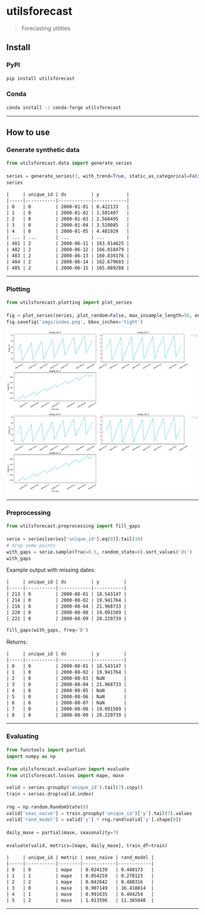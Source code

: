 # utilsforecast
> Forecasting utilities

## Install

### PyPI

```sh
pip install utilsforecast
```

### Conda

```sh
conda install -c conda-forge utilsforecast
```

---

## How to use

### Generate synthetic data

```python
from utilsforecast.data import generate_series

series = generate_series(3, with_trend=True, static_as_categorical=False)
series
```

```
|     | unique_id | ds         | y          |
|-----|-----------|------------|------------|
| 0   | 0         | 2000-01-01 | 0.422133   |
| 1   | 0         | 2000-01-02 | 1.501407   |
| 2   | 0         | 2000-01-03 | 2.568495   |
| 3   | 0         | 2000-01-04 | 3.529085   |
| 4   | 0         | 2000-01-05 | 4.481929   |
| ... | ...       | ...        | ...        |
| 481 | 2         | 2000-06-11 | 163.914625 |
| 482 | 2         | 2000-06-12 | 166.018479 |
| 483 | 2         | 2000-06-13 | 160.839176 |
| 484 | 2         | 2000-06-14 | 162.679603 |
| 485 | 2         | 2000-06-15 | 165.089288 |
```

---

### Plotting

```python
from utilsforecast.plotting import plot_series

fig = plot_series(series, plot_random=False, max_insample_length=50, engine='matplotlib')
fig.savefig('imgs/index.png', bbox_inches='tight')
```

![](https://raw.githubusercontent.com/Nixtla/utilsforecast/main/nbs/imgs/index.png)
![Example Plot](https://raw.githubusercontent.com/Nixtla/utilsforecast/main/docs/imgs/index.png)

---

### Preprocessing

```python
from utilsforecast.preprocessing import fill_gaps

serie = series[series['unique_id'].eq(0)].tail(10)
# drop some points
with_gaps = serie.sample(frac=0.5, random_state=0).sort_values('ds')
with_gaps
```

Example output with missing dates:

```
|     | unique_id | ds         | y         |
|-----|-----------|------------|-----------|
| 213 | 0         | 2000-08-01 | 18.543147 |
| 214 | 0         | 2000-08-02 | 19.941764 |
| 216 | 0         | 2000-08-04 | 21.968733 |
| 220 | 0         | 2000-08-08 | 19.091509 |
| 221 | 0         | 2000-08-09 | 20.220739 |
```

```python
fill_gaps(with_gaps, freq='D')
```

Returns:

```
|     | unique_id | ds         | y         |
|-----|-----------|------------|-----------|
| 0   | 0         | 2000-08-01 | 18.543147 |
| 1   | 0         | 2000-08-02 | 19.941764 |
| 2   | 0         | 2000-08-03 | NaN       |
| 3   | 0         | 2000-08-04 | 21.968733 |
| 4   | 0         | 2000-08-05 | NaN       |
| 5   | 0         | 2000-08-06 | NaN       |
| 6   | 0         | 2000-08-07 | NaN       |
| 7   | 0         | 2000-08-08 | 19.091509 |
| 8   | 0         | 2000-08-09 | 20.220739 |
```

---

### Evaluating

```python
from functools import partial
import numpy as np

from utilsforecast.evaluation import evaluate
from utilsforecast.losses import mape, mase
```

```python
valid = series.groupby('unique_id').tail(7).copy()
train = series.drop(valid.index)

rng = np.random.RandomState(0)
valid['seas_naive'] = train.groupby('unique_id')['y'].tail(7).values
valid['rand_model'] = valid['y'] * rng.rand(valid['y'].shape[0])

daily_mase = partial(mase, seasonality=7)

evaluate(valid, metrics=[mape, daily_mase], train_df=train)
```


```
|     | unique_id | metric | seas_naive | rand_model |
|-----|-----------|--------|------------|------------|
| 0   | 0         | mape   | 0.024139   | 0.440173   |
| 1   | 1         | mape   | 0.054259   | 0.278123   |
| 2   | 2         | mape   | 0.042642   | 0.480316   |
| 3   | 0         | mase   | 0.907149   | 16.418014  |
| 4   | 1         | mase   | 0.991635   | 6.404254   |
| 5   | 2         | mase   | 1.013596   | 11.365040  |
```

---
